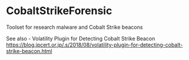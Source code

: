 # CobaltStrikeForensic
Toolset for research malware and Cobalt Strike beacons

See also - Volatility Plugin for Detecting Cobalt Strike Beacon https://blog.jpcert.or.jp/.s/2018/08/volatility-plugin-for-detecting-cobalt-strike-beacon.html

